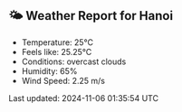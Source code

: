 <!-- WEATHER-START -->
## 🌤 Weather Report for Hanoi

- Temperature: 25°C
- Feels like: 25.25°C
- Conditions: overcast clouds
- Humidity: 65%
- Wind Speed: 2.25 m/s

Last updated: 2024-11-06 01:35:54 UTC
<!-- WEATHER-END -->
